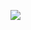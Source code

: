![](https://www.google.com/url?sa=i&url=https%3A%2F%2Fwww.semanticscholar.org%2Fpaper%2FLGND%253A-a-new-method-for-multi-class-novelty-Tang-Tian%2F2b18f73596e24b8587eed014f1c9f242e8e5f727%2Ffigure%2F0&psig=AOvVaw1Q-RjiR-rpl0elPZZjcDAl&ust=1639466197308000&source=images&cd=vfe&ved=0CAsQjRxqFwoTCMjfidad4PQCFQAAAAAdAAAAABAD)
